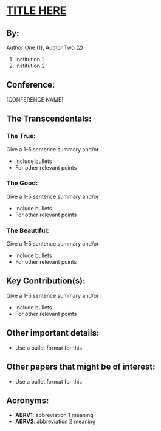 # [TITLE HERE](linkhere.com)

## By: 

Author One (1), Author Two (2)

1. Institution 1
2. Institution 2

## Conference:

[CONFERENCE NAME]

## The Transcendentals:

### The True:

Give a 1-5 sentence summary and/or

- Include bullets 
- For other relevant points

### The Good:

Give a 1-5 sentence summary and/or

- Include bullets 
- For other relevant points

### The Beautiful:

Give a 1-5 sentence summary and/or

- Include bullets 
- For other relevant points

## Key Contribution(s):

Give a 1-5 sentence summary and/or

- Include bullets 
- For other relevant points


## Other important details:

- Use a bullet format for this

## Other papers that might be of interest:

- Use a bullet format for this

## Acronyms:
- **ABRV1**: abbreviation 1 meaning
- **ABRV2**: abbreviation 2 meaning